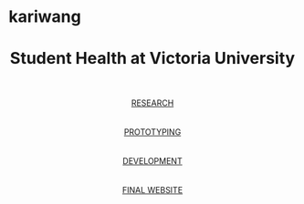 # kariwang

<html lang="en">
<head>
<meta charset="utf-8">
<meta name="description" content="A page for documentation of MDDN402 Individual Project">

<link rel="stylesheet" href="css/style.css">
</head>
<body>
    <div class="homesquare">
      <center><h1>Student Health at Victoria University</h1></center><br><br>
      <center><a href="research.html" title="link to research">RESEARCH</a></center><br><br>
	  <center><a href="prototyping.html" title="link to prototyping">PROTOTYPING</a></center><br><br>
	  <center><a href="development.html" title="link to development">DEVELOPMENT</a></center><br><br>
	  <center><a href="finalweb.html" title="link to finalwebsite">FINAL WEBSITE</a></center><br><br>
	</div>
</body>
</html>
